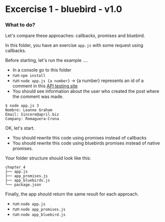 # Excercise 1 - bluebird - v1.0

### What to do?
Let's compare these approaches: callbacks, promises and bluebird.

In this folder, you have an exercise `app.js` with some request using callbacks.

Before starting, let's run the example ....
- In a console go to this folder
- run `npm install`
- run `node app.js {a number}` -> {a number} represents an id of a comment in this [API testing site](https://jsonplaceholder.typicode.com/)
- You should see information about the user who created the post where the comment was made.
```
$ node app.js 3
Nombre: Leanne Graham
Email: Sincere@april.biz
Company: Romaguera-Crona
```
OK, let's start.

- You should rewrite this code using promises instead of callbacks 
- You should rewrite this code using bluebirds promises instead of native promises.

Your folder structure should look like this:
```
chapter_4
├── app.js
├── app_promises.js
├── app_bluebirds.js
└── package.json
```

Finally, the app should return the same result for each approach.
- run `node app.js`
- run `node app_promises.js`
- run `node app_bluebird.js`
